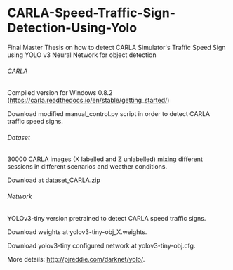 # CARLA-Speed-Traffic-Sign-Detection-Using-Yolo
Final Master Thesis on how to detect CARLA Simulator's Traffic Speed Sign using YOLO v3 Neural Network for object detection

###### CARLA
Compiled version for Windows 0.8.2 (https://carla.readthedocs.io/en/stable/getting_started/)

Download modified manual_control.py script in order to detect CARLA traffic speed signs.

###### Dataset
30000 CARLA images (X labelled and Z unlabelled) mixing different sessions in different scenarios and weather conditions. 

Download at dataset_CARLA.zip

###### Network
YOLOv3-tiny version pretrained to detect CARLA speed traffic signs.

Download weights at yolov3-tiny-obj_X.weights.

Download yolov3-tiny configured network at yolov3-tiny-obj.cfg.

More details: http://pjreddie.com/darknet/yolo/.

